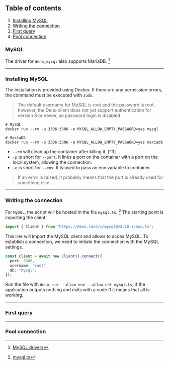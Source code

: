 ## Table of contents

1. [Installing MySQL](#installing-mysql)
2. [Writing the connection](#writing-the-connection)
3. [First query](#first-query)
4. [Pool connection](#pool-connection)


### MySQL

The driver for `deno_mysql` also supports MariaDB. [^1]

---

### Installing MySQL

The installation is provided using Docker. If there are any permission errors, the command must be executed with `sudo`.

> The default username for MySQL is root and the password is root, however, the Deno client does not yet support authentication for version 8 or newer, so password login is disabled

```shell
# MySQL
docker run --rm -p 3306:3306 -e MYSQL_ALLOW_EMPTY_PASSWORD=yes mysql

# MariaDB
docker run --rm -p 3306:3306 -e MYSQL_ALLOW_EMPTY_PASSWORD=yes mariadb
```

- `--rm` will clean up the container after killing it. [^3]
- `-p` is short for `--port`. It links a port on the container with a port on the local system, allowing the connection.
- `-e` is short for `--env`. It is used to pass an env variable to container.

> If an error is raised, it probably means that the port is already used for something else. 

---

### Writing the connection

For `MySQL`, the script will be hosted in the file `mysql.ts`. [^2]
The starting point is importing the client.

```ts
import { Client } from "https://deno.land/x/mysql@v2.10.2/mod.ts";
```

This line will import the MySQL client and allows to acces MySQL.
To establish a connection, we need to initiate the connection with the MySQL settings.

```typescript
const client = await new Client().connect({
  port: 3306,
  username: "root",
  db: "mysql",
});
```

Run the file with `deno run --allow-env --allow-net mysql.ts`, if the application outputs nothing and exits with a code 0 it means that all is working.

---

### First query

---

### Pool connection

[^1]: [MySQL drivers](https://github.com/denodrivers/mysql)
[^2]: [mysql.ts](mysql.ts)